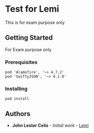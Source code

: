 # Test for Lemi

This is for exam purpose only

## Getting Started

For Exam purpose only

### Prerequisites

```
pod 'Alamofire', '~> 4.7.2'
pod 'SwiftyJSON', '~> 4.1.0'
```

### Installing

```
pod install
```

## Authors

* **John Lester Celis** - *Initial work* - [Lemi](https://github.com/johnseventeen17/Lemi)
